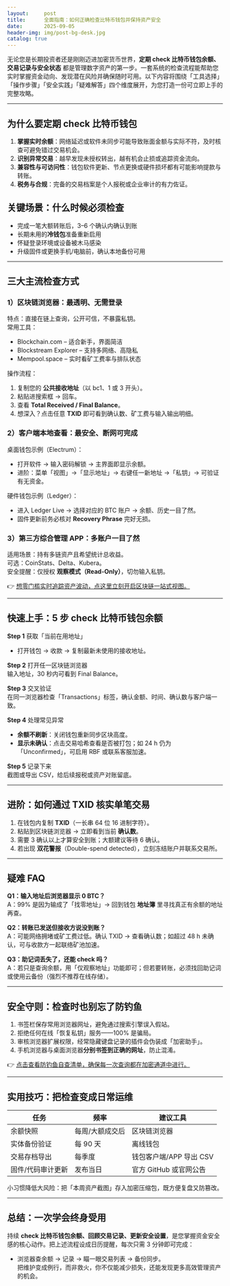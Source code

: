 ```yaml
---
layout:     post
title:      全面指南：如何正确检查比特币钱包并保持资产安全
date:       2025-09-05
header-img: img/post-bg-desk.jpg
catalog: true
---
```


无论您是长期投资者还是刚刚迈进加密货币世界，**定期 check 比特币钱包余额、交易记录与安全状态** 都是管理数字资产的第一步。一套系统的检查流程能帮助您实时掌握资金动向、发现潜在风险并确保随时可用。以下内容将围绕「工具选择」「操作步骤」「安全实践」「疑难解答」四个维度展开，为您打造一份可立即上手的完整攻略。

---

## 为什么要定期 check 比特币钱包

1. **掌握实时余额**：网络延迟或软件未同步可能导致账面金额与实际不符，及时核查可避免错过交易机会。  
2. **识别异常交易**：越早发现未授权转出，越有机会止损或追踪资金流向。  
3. **兼容性与可访问性**：钱包软件更新、节点更换或硬件损坏都有可能影响提款与转账。  
4. **税务与合规**：完备的交易档案是个人报税或企业审计的有力佐证。  

## 关键场景：什么时候必须检查

- 完成一笔大额转账后，3–6 个确认内确认到账  
- 长期未用的**冷钱包**准备重新启用  
- 怀疑登录环境或设备被木马感染  
- 升级固件或更换手机/电脑前，确认本地备份可用  

---

## 三大主流检查方式

### 1）区块链浏览器：最透明、无需登录  
特点：直接在链上查询，公开可信，不暴露私钥。  
常用工具：  
- Blockchain.com – 适合新手，界面简洁  
- Blockstream Explorer – 支持多网络、高隐私  
- Mempool.space – 实时看矿工费率与排队状态  

操作流程：  
1. 复制您的 **公共接收地址**（以 bc1、1 或 3 开头）。  
2. 粘贴进搜索框 → 回车。  
3. 查看 **Total Received / Final Balance**。  
4. 想深入？点击任意 **TXID** 即可看到确认数、矿工费与输入输出明细。

### 2）客户端本地查看：最安全、断网可完成  
桌面钱包示例（Electrum）：  
- 打开软件 → 输入密码解锁 → 主界面即显示余额。  
- 进阶：菜单「视图」→「显示地址」→ 右键任一新地址 →「私钥」→ 可验证有无资金。  

硬件钱包示例（Ledger）：  
- 进入 Ledger Live → 选择对应的 BTC 账户 → 余额、历史一目了然。  
- 固件更新前务必核对 **Recovery Phrase** 完好无损。  

### 3）第三方综合管理 APP：多账户一目了然  
适用场景：持有多链资产且希望统计总收益。  
可选：CoinStats、Delta、Kubera。  
安全提醒：仅授权 **观察模式（Read-Only）**，切勿输入私钥。  

👉 [想零门槛实时追踪资产波动，点这里立刻开启区块链一站式视图。](https://okxdog.com/)

---

## 快速上手：5 步 check 比特币钱包余额

**Step 1** 获取「当前在用地址」  
- 打开钱包 → 收款 → 复制最新未使用的接收地址。  

**Step 2** 打开任一区块链浏览器  
输入地址，30 秒内可看到 Final Balance。  

**Step 3** 交叉验证  
在同一浏览器检查「Transactions」标签，确认金额、时间、确认数与客户端一致。  

**Step 4** 处理常见异常  
- **余额不刷新**：关闭钱包重新同步区块高度。  
- **显示未确认**：点击交易哈希查看是否被打包；如 24 h 仍为「Unconfirmed」，可启用 RBF 或联系客服加速。  

**Step 5** 记录下来  
截图或导出 CSV，给后续报税或资产对账留底。

---

## 进阶：如何通过 TXID 核实单笔交易

1. 在钱包内复制 **TXID**（一长串 64 位 16 进制字符）。  
2. 粘贴到区块链浏览器 → 立即看到当前 **确认数**。  
3. 需要 3 确认以上才算安全到账；大额建议等待 6 确认。  
4. 若出现 **双花警报**（Double-spend detected），立刻冻结账户并联系交易所。  

---

## 疑难 FAQ

**Q1：输入地址后浏览器显示 0 BTC？**  
A：99% 是因为输成了「找零地址」→ 回到钱包 **地址簿** 里寻找真正有余额的地址再查。

**Q2：转账已发送但接收方说没到账？**  
A：可能网络拥堵或矿工费过低。确认 TXID → 查看确认数；如超过 48 h 未确认，可与收款方一起联络矿池加速。

**Q3：助记词丢失了，还能 check 吗？**  
A：若只是查询余额，用「仅观察地址」功能即可；但若要转账，必须找回助记词或使用云备份（强烈不推荐在线存储）。

---

## 安全守则：检查时也别忘了防钓鱼

1. 书签栏保存常用浏览器网址，避免通过搜索引擎误入假站。  
2. 拒绝任何在线「恢复私钥」服务——100% 是骗局。  
3. 审核浏览器扩展权限，经常隐藏键盘记录的插件会伪装成「加密助手」。  
4. 手机浏览器与桌面浏览器**分别书签到正确的网址**，防止混淆。  

👉 [点击查看防钓鱼自查清单，确保每一次查询都在加密通道中进行。](https://okxdog.com/)

---

## 实用技巧：把检查变成日常运维

| 任务 | 频率 | 建议工具 |
|---|---|---|
| 余额快照 | 每周/大额成交后 | 区块链浏览器 |
| 实体备份验证 | 每 90 天 | 离线钱包 |
| 交易存档导出 | 每季度 | 钱包客户端/APP 导出 CSV |
| 固件/代码审计更新 | 发布当日 | 官方 GitHub 或官网公告 |

小习惯降低大风险：把「本周资产截图」存入加密压缩包，既方便复盘又防篡改。

---

## 总结：一次学会终身受用

持续 **check 比特币钱包余额、回顾交易记录、更新安全设置**，是您掌握资金安全感的核心动作。把上述流程设成日历提醒，每次只需 3 分钟即可完成：  
- 浏览器查余额 → 记录 → 瞄一眼交易列表 → 备份同步。  
把维护变成例行，而非救火，你不仅能减少损失，还能发现更多高效管理资产的机会。